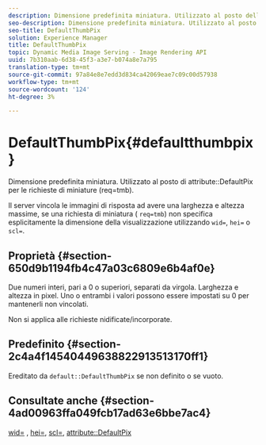 ```yaml
---
description: Dimensione predefinita miniatura. Utilizzato al posto dell'attributo DefaultPix per le richieste di miniature (req=tmb).
seo-description: Dimensione predefinita miniatura. Utilizzato al posto dell'attributo DefaultPix per le richieste di miniature (req=tmb).
seo-title: DefaultThumbPix
solution: Experience Manager
title: DefaultThumbPix
topic: Dynamic Media Image Serving - Image Rendering API
uuid: 7b310aab-6d38-45f3-a3e7-b074a8e7a795
translation-type: tm+mt
source-git-commit: 97a84e8e7edd3d834ca42069eae7c09c00d57938
workflow-type: tm+mt
source-wordcount: '124'
ht-degree: 3%

---
```



# DefaultThumbPix{#defaultthumbpix}

Dimensione predefinita miniatura. Utilizzato al posto di attribute::DefaultPix per le richieste di miniature (req=tmb).

Il server vincola le immagini di risposta ad avere una larghezza e altezza massime, se una richiesta di miniatura ( `req=tmb`) non specifica esplicitamente la dimensione della visualizzazione utilizzando `wid=`, `hei=` o `scl=`.

## Proprietà {#section-650d9b1194fb4c47a03c6809e6b4af0e}

Due numeri interi, pari a 0 o superiori, separati da virgola. Larghezza e altezza in pixel. Uno o entrambi i valori possono essere impostati su 0 per mantenerli non vincolati.

Non si applica alle richieste nidificate/incorporate.

## Predefinito {#section-2c4a4f14540449638822913513170ff1}

Ereditato da `default::DefaultThumbPix` se non definito o se vuoto.

## Consultate anche {#section-4ad00963ffa049fcb17ad63e6bbe7ac4}

[wid=](../../../../../is-api/http-ref/image-serving-api-ref/c-http-protocol-reference/c-command-reference/r-is-http-wid.md#reference-bfeadcb67bf4485f851eb21345527e47) ,  [hei=](../../../../../is-api/http-ref/image-serving-api-ref/c-http-protocol-reference/c-command-reference/r-is-http-hei.md#reference-6d6f556ccc0e4b98a815e8a5c1944a96),  [scl=](../../../../../is-api/http-ref/image-serving-api-ref/c-http-protocol-reference/c-command-reference/r-scl.md#reference-b2a74e493d0d407e98fe350551ba3fcc),  [attribute::DefaultPix](../../../../../is-api/image-catalog/image-serving-api-ref/c-image-catalog-reference/c-attributes-reference/r-defaultpix.md#reference-996b2c22b30f4fd9b970c84063306df1)
